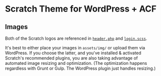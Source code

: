 # Scratch Theme for WordPress + ACF

## Images

Both of the Scratch logos are referenced in [`header.php`](https://github.com/zackphilipps/scratch-theme/blob/master/parts/header.php) and [`login.scss`](https://github.com/zackphilipps/scratch-theme/blob/master/assets/scss/login.scss).

It's best to either place your images in `assets/img/` or upload them via WordPress. If you choose the latter, and you've installed & activated Scratch's recommended plugins, you are also taking advantage of automated image resizing and optimization. (The optimization happens regardless with Grunt or Gulp. The WordPress plugin just handles resizing.)
